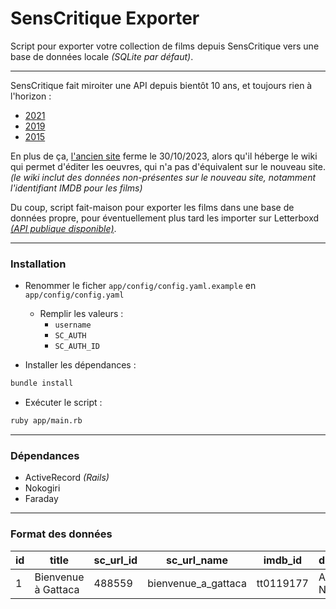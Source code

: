 # SensCritique Exporter

Script pour exporter votre collection de films depuis SensCritique vers une base de données locale *(SQLite par défaut)*.

<hr>

SensCritique fait miroiter une API depuis bientôt 10 ans, et toujours rien à l'horizon :
- [2021](https://senscritique-com.medium.com/cest-pr%C3%A9vu-mais-on-n-a-pas-encore-de-date-%C3%A0-donner-9ccfc68d1c60)
- [2019](https://senscritique.eu.helpdocs.com/suggestions/api-ouverte-a-tous)
- [2015](https://www.nextinpact.com/article/18915/96073-sens-critique-genese-aux-projets-a-venir)

En plus de ça, [l'ancien site](https://old.senscritique.com/) ferme le 30/10/2023, alors qu'il héberge le wiki qui permet d'éditer les oeuvres, qui n'a pas d'équivalent sur le nouveau site. *(le wiki inclut des données non-présentes sur le nouveau site, notamment l'identifiant IMDB pour les films)*

Du coup, script fait-maison pour exporter les films dans une base de données propre, pour éventuellement plus tard les importer sur Letterboxd [*(API publique disponible)*](https://api-docs.letterboxd.com/).

<hr>

### Installation

- Renommer le ficher `app/config/config.yaml.example` en `app/config/config.yaml`
	- Remplir les valeurs :
		- `username`
		- `SC_AUTH`
		- `SC_AUTH_ID`

- Installer les dépendances :
```bash
bundle install
```

- Exécuter le script :
```bash
ruby app/main.rb
```

<hr>

### Dépendances

- ActiveRecord *(Rails)*
- Nokogiri
- Faraday

<hr>

### Format des données

| id | title | sc_url_id | sc_url_name | imdb_id | director | country | rating | status | category | original_title | release_date | duration |
|---|---|---|---|---|---|---|---|---|---|---|---|---|
| 1 | Bienvenue à Gattaca | 488559 | bienvenue_a_gattaca | tt0119177 | Andrew Niccol | Etats-Unis | 10 | 1 | Film | Gattaca | 1997-24-10 | 106 |